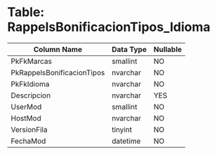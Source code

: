 # Table: RappelsBonificacionTipos_Idioma

| Column Name | Data Type | Nullable |
|-------------|-----------|----------|
| PkFkMarcas | smallint | NO |
| PkRappelsBonificacionTipos | nvarchar | NO |
| PkFkIdioma | nvarchar | NO |
| Descripcion | nvarchar | YES |
| UserMod | smallint | NO |
| HostMod | nvarchar | NO |
| VersionFila | tinyint | NO |
| FechaMod | datetime | NO |
